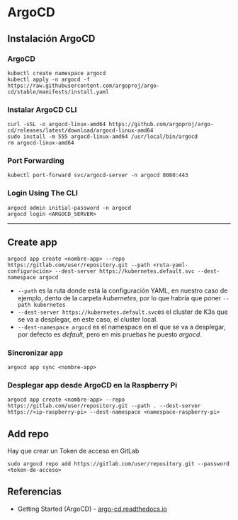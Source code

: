 # ArgoCD
## Instalación ArgoCD
### ArgoCD
```
kubectl create namespace argocd
kubectl apply -n argocd -f https://raw.githubusercontent.com/argoproj/argo-cd/stable/manifests/install.yaml
```

### Instalar ArgoCD CLI
```
curl -sSL -o argocd-linux-amd64 https://github.com/argoproj/argo-cd/releases/latest/download/argocd-linux-amd64
sudo install -m 555 argocd-linux-amd64 /usr/local/bin/argocd
rm argocd-linux-amd64
```

### Port Forwarding
```
kubectl port-forward svc/argocd-server -n argocd 8080:443
```

### Login Using The CLI
```
argocd admin initial-password -n argocd
argocd login <ARGOCD_SERVER>
```
***

## Create app
```
argocd app create <nombre-app> --repo https://gitlab.com/user/repository.git --path <ruta-yaml-configuración> --dest-server https://kubernetes.default.svc --dest-namespace argocd
```
- `--path` es la ruta donde está la configuración YAML, en nuestro caso de ejemplo, dento de la carpeta _kubernetes_, por lo que habría que poner `--path kubernetes`
- `--dest-server https://kubernetes.default.svc`es el cluster de K3s que se va a desplegar, en este caso, el cluster local.
- `--dest-namespace argocd` es el namespace en el que se va a desplegar, por defecto es _default_, pero en mis pruebas he puesto _argocd_.

### Sincronizar app
```
argocd app sync <nombre-app>
```

### Desplegar app desde ArgoCD en la Raspberry Pi
```
argocd app create <nombre-app> --repo https://gitlab.com/user/repository.git --path . --dest-server https://<ip-raspberry-pi> --dest-namespace <namespace-raspberry-pi>
```

## Add repo
Hay que crear un Token de acceso en GitLab
```
sudo argocd repo add https://gitlab.com/user/repository.git --password <token-de-acceso>
```

## Referencias
- Getting Started (ArgoCD) - [argo-cd.readthedocs.io](https://argo-cd.readthedocs.io/en/stable/getting_started/)
